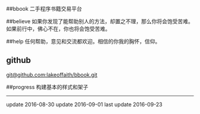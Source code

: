 ##bbook 二手程序书籍交易平台

##believe
如果你发现了能帮助别人的方法，却置之不理，那么你将会饱受苦难。如果前行中，佛心不在，你也将会饱受苦难。

##help
任何帮助，意见和交流都欢迎。相信的你我的胸怀，信仰。

## github
[git@github.com:lakeoffaith/bbook.git](git@github.com:lakeoffaith/bbook.git)

##progress
	构建基本的样式和架子

* * *
update 2016-08-30
update 2016-09-01
last update 2016-09-23



